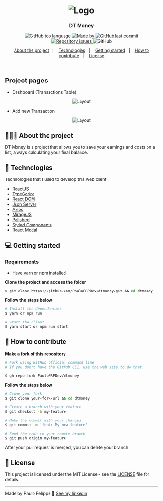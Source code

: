 <h1 align="center">
  <img alt="Logo" src="https://res.cloudinary.com/dqbkqt6dq/image/upload/v1616165961/logo-dt-money_oyd9w9.png">
</h1>

<h3 align="center">
  DT Money
</h3>

<p align="center">
  <img alt="GitHub top language" src="https://img.shields.io/github/languages/top/PauloFRPDev/dtmoney">

  <a href="https://www.linkedin.com/in/paulo-felippe-ribeiro-pinheiro/" target="_blank" rel="noopener noreferrer">
    <img alt="Made by" src="https://img.shields.io/badge/made%20by-Paulo%20Felippe-%23FF9000">
  </a>

  <a href="https://github.com/PauloFRPDev/dtmoney/commits/main">
    <img alt="GitHub last commit" src="https://img.shields.io/github/last-commit/PauloFRPDev/dtmoney">
  </a>

  <a href="https://github.com/PauloFRPDev/dtmoney/issues">
    <img alt="Repository issues" src="https://img.shields.io/github/issues/PauloFRPDev/dtmoney?color=%23FF9000">
  </a>

  <img alt="GitHub" src="https://img.shields.io/github/license/PauloFRPDev/dtmoney?color=%23FF9000">
</p>

<p align="center">
  <a href="#%EF%B8%8F-about-the-project">About the project</a>&nbsp;&nbsp;&nbsp;|&nbsp;&nbsp;&nbsp;
  <a href="#-technologies">Technologies</a>&nbsp;&nbsp;&nbsp;|&nbsp;&nbsp;&nbsp;
  <a href="#-getting-started">Getting started</a>&nbsp;&nbsp;&nbsp;|&nbsp;&nbsp;&nbsp;
  <a href="#-how-to-contribute">How to contribute</a>&nbsp;&nbsp;&nbsp;|&nbsp;&nbsp;&nbsp;
  <a href="#-license">License</a>
</p>

</br>

## Project pages

- Dashboard (Transactions Table)
<p align="center">
  <img alt="Layout" src="https://res.cloudinary.com/dqbkqt6dq/image/upload/v1616166214/dashboard-dtmoney_ry6jr9.png">
</p>

- Add new Transaction
<p align="center">
  <img alt="Layout" src="https://res.cloudinary.com/dqbkqt6dq/image/upload/v1616166209/add-dtmoney_lqakn1.png">
</p>

## 💇🏻‍♂️ About the project

DT Money is a project that allows you to save your earnings and costs on a list, always calculating your final balance.

## 🚀 Technologies

Technologies that I used to develop this web client

- [ReactJS](https://reactjs.org/)
- [TypeScript](https://www.typescriptlang.org/)
- [React DOM](https://reactjs.org/docs/react-dom.html)
- [Json Server](https://github.com/typicode/json-server)
- [Axios](https://github.com/axios/axios)
- [MirageJS](https://miragejs.com/)
- [Polished](https://polished.js.org/)
- [Styled Components](https://styled-components.com/)
- [React Modal](https://github.com/reactjs/react-modal)

## 💻 Getting started

### Requirements

- Have yarn or npm installed

**Clone the project and access the folder**

```bash
$ git clone https://github.com/PauloFRPDev/dtmoney.git && cd dtmoney
```

**Follow the steps below**

```bash
# Install the dependencies
$ yarn or npm run

# Start the client
$ yarn start or npm run start
```

## 🤔 How to contribute

**Make a fork of this repository**

```bash
# Fork using GitHub official command line
# If you don't have the GitHub CLI, use the web site to do that.

$ gh repo fork PauloFRPDev/dtmoney
```

**Follow the steps below**

```bash
# Clone your fork
$ git clone your-fork-url && cd dtmoney

# Create a branch with your feature
$ git checkout -b my-feature

# Make the commit with your changes
$ git commit -m 'feat: My new feature'

# Send the code to your remote branch
$ git push origin my-feature
```

After your pull request is merged, you can delete your branch

## 📝 License

This project is licensed under the MIT License - see the [LICENSE](LICENSE) file for details.

---

Made by Paulo Felippe 👋 [See my linkedin](https://www.linkedin.com/in/paulo-felippe-ribeiro-pinheiro/)
